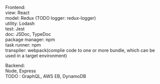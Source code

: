 

Frontend:  
    view: React  
    model: Redux (TODO logger: redux-logger)  
    utility: Lodash  
    test: Jest        
    doc: JSDoc, TypeDoc  
    package manager: npm  
    task runner: npm  
    transpiler: webpack(complie code to one or more bundle, which can be used in a target environment)  

Backend:  
    Node, Express  
    TODO : GraphQL, AWS EB, DynamoDB